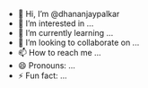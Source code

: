 - 👋 Hi, I’m @dhananjaypalkar
- 👀 I’m interested in ...
- 🌱 I’m currently learning ...
- 💞️ I’m looking to collaborate on ...
- 📫 How to reach me ...
- 😄 Pronouns: ...
- ⚡ Fun fact: ...

<!---
dhananjaypalkar/dhananjaypalkar is a ✨ special ✨ repository because its `README.md` (this file) appears on your GitHub profile.
You can click the Preview link to take a look at your changes.
--->
